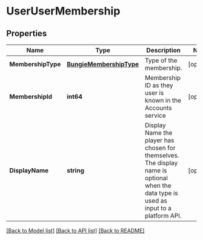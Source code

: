 # UserUserMembership

## Properties
Name | Type | Description | Notes
------------ | ------------- | ------------- | -------------
**MembershipType** | [**BungieMembershipType**](BungieMembershipType.md) | Type of the membership. | [optional] 
**MembershipId** | **int64** | Membership ID as they user is known in the Accounts service | [optional] 
**DisplayName** | **string** | Display Name the player has chosen for themselves. The display name is optional when the data type is used as input to a platform API. | [optional] 

[[Back to Model list]](../README.md#documentation-for-models) [[Back to API list]](../README.md#documentation-for-api-endpoints) [[Back to README]](../README.md)


